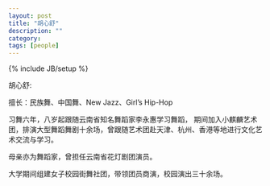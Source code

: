 ```yaml
---
layout: post
title: "胡心舒"
description: ""
category: 
tags: [people]
---
```

{% include JB/setup %}

胡心舒:

擅长：民族舞、中国舞、New Jazz、Girl’s Hip-Hop

习舞六年，八岁起跟随云南省知名舞蹈家李永惠学习舞蹈，
期间加入小麒麟艺术团，排演大型舞蹈舞剧十余场，曾跟随艺术团赴天津、杭州、香港等地进行文化艺术交流与学习。

母亲亦为舞蹈家，曾担任云南省花灯剧团演员。

大学期间组建女子校园街舞社团，带领团员商演，校园演出三十余场。

